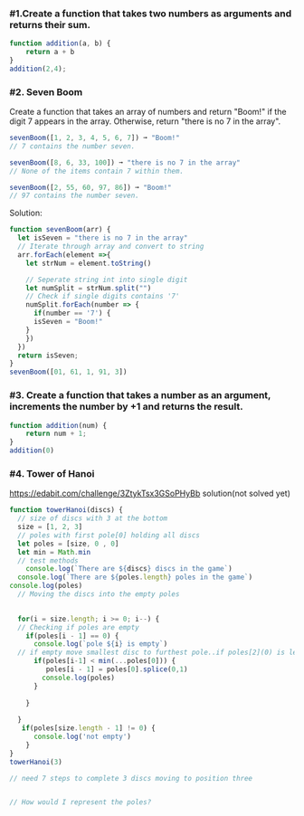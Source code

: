 ### #1.Create a function that takes two numbers as arguments and returns their sum.

```javascript 
function addition(a, b) {
	return a + b
}
addition(2,4);
```

### #2. Seven Boom
Create a function that takes an array of numbers and return "Boom!" if the digit 7 appears in the array. Otherwise, return "there is no 7 in the array".
```javascript 
sevenBoom([1, 2, 3, 4, 5, 6, 7]) ➞ "Boom!"
// 7 contains the number seven.

sevenBoom([8, 6, 33, 100]) ➞ "there is no 7 in the array"
// None of the items contain 7 within them.

sevenBoom([2, 55, 60, 97, 86]) ➞ "Boom!"
// 97 contains the number seven.
``` 
Solution:
```javascript
function sevenBoom(arr) {
  let isSeven = "there is no 7 in the array"
  // Iterate through array and convert to string
  arr.forEach(element =>{
    let strNum = element.toString()

    // Seperate string int into single digit
    let numSplit = strNum.split("")
    // Check if single digits contains '7'
    numSplit.forEach(number => {
      if(number == '7') {
      isSeven = "Boom!"
    }
    })
  })
  return isSeven;
}
sevenBoom([01, 61, 1, 91, 3])
```
### #3. Create a function that takes a number as an argument, increments the number by +1 and returns the result.
```javascript
function addition(num) {
	return num + 1;
}
addition(0)
```
### #4. Tower of Hanoi
https://edabit.com/challenge/3ZtykTsx3GSoPHyBb
solution(not solved yet)
```javascript
function towerHanoi(discs) {
  // size of discs with 3 at the bottom
  size = [1, 2, 3]
  // poles with first pole[0] holding all discs
  let poles = [size, 0 , 0]
  let min = Math.min
  // test methods
	console.log(`There are ${discs} discs in the game`)
  console.log(`There are ${poles.length} poles in the game`)
console.log(poles)
  // Moving the discs into the empty poles

 
  for(i = size.length; i >= 0; i--) {
  // Checking if poles are empty
    if(poles[i - 1] == 0) {
      console.log(`pole ${i} is empty`)
  // if empty move smallest disc to furthest pole..if poles[2](0) is less than 1 then move 1 to poles[2]
      if(poles[i-1] < min(...poles[0])) {
         poles[i - 1] = poles[0].splice(0,1)
        console.log(poles)
      }
    
    }  
    
  }
   if(poles[size.length - 1] != 0) {
      console.log('not empty')
    }
}
towerHanoi(3)

// need 7 steps to complete 3 discs moving to position three


// How would I represent the poles?
```
